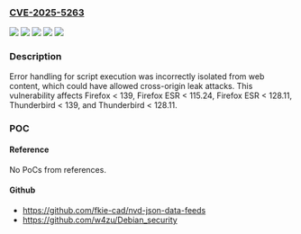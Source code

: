 ### [CVE-2025-5263](https://cve.mitre.org/cgi-bin/cvename.cgi?name=CVE-2025-5263)
![](https://img.shields.io/static/v1?label=Product&message=Firefox%20ESR&color=blue)
![](https://img.shields.io/static/v1?label=Product&message=Firefox&color=blue)
![](https://img.shields.io/static/v1?label=Product&message=Thunderbird&color=blue)
![](https://img.shields.io/static/v1?label=Version&message=unspecified%20&color=brightgreen)
![](https://img.shields.io/static/v1?label=Vulnerability&message=n%2Fa&color=blue)

### Description

Error handling for script execution was incorrectly isolated from web content, which could have allowed cross-origin leak attacks. This vulnerability affects Firefox < 139, Firefox ESR < 115.24, Firefox ESR < 128.11, Thunderbird < 139, and Thunderbird < 128.11.

### POC

#### Reference
No PoCs from references.

#### Github
- https://github.com/fkie-cad/nvd-json-data-feeds
- https://github.com/w4zu/Debian_security


